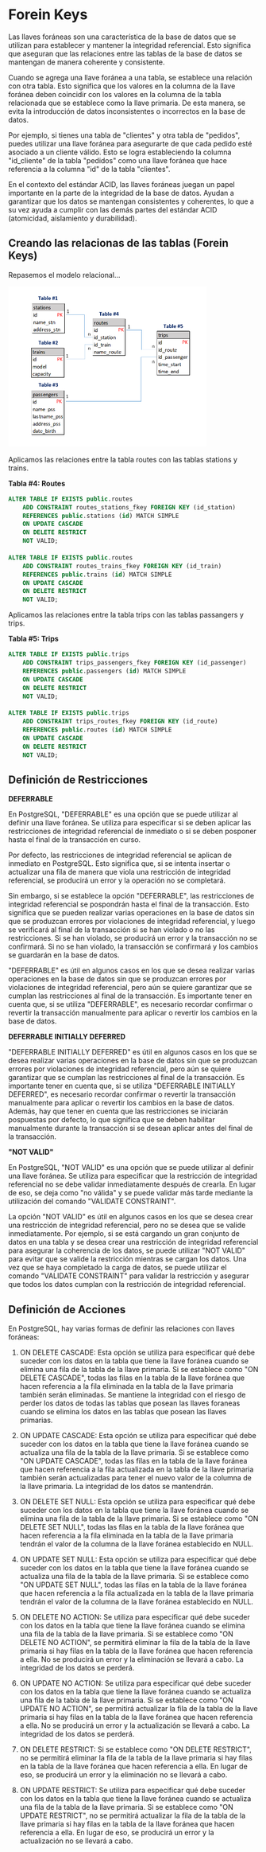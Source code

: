 # Forein Keys

Las llaves foráneas son una característica de la base de datos que se utilizan para establecer y mantener la integridad referencial. Esto significa que aseguran que las relaciones entre las tablas de la base de datos se mantengan de manera coherente y consistente.

Cuando se agrega una llave foránea a una tabla, se establece una relación con otra tabla. Esto significa que los valores en la columna de la llave foránea deben coincidir con los valores en la columna de la tabla relacionada que se establece como la llave primaria. De esta manera, se evita la introducción de datos inconsistentes o incorrectos en la base de datos.

Por ejemplo, si tienes una tabla de "clientes" y otra tabla de "pedidos", puedes utilizar una llave foránea para asegurarte de que cada pedido esté asociado a un cliente válido. Esto se logra estableciendo la columna "id_cliente" de la tabla "pedidos" como una llave foránea que hace referencia a la columna "id" de la tabla "clientes".

En el contexto del estándar ACID, las llaves foráneas juegan un papel importante en la parte de la integridad de la base de datos. Ayudan a garantizar que los datos se mantengan consistentes y coherentes, lo que a su vez ayuda a cumplir con las demás partes del estándar ACID (atomicidad, aislamiento y durabilidad).

## Creando las relacionas de las tablas (Forein Keys)

Repasemos el modelo relacional...

<img src="img/pic1.png" width="400">

Aplicamos las relaciones entre la tabla routes con las tablas stations y trains.

**Tabla #4: Routes**
```sql
ALTER TABLE IF EXISTS public.routes
    ADD CONSTRAINT routes_stations_fkey FOREIGN KEY (id_station)
    REFERENCES public.stations (id) MATCH SIMPLE
    ON UPDATE CASCADE
    ON DELETE RESTRICT
    NOT VALID;

ALTER TABLE IF EXISTS public.routes
    ADD CONSTRAINT routes_trains_fkey FOREIGN KEY (id_train)
    REFERENCES public.trains (id) MATCH SIMPLE
    ON UPDATE CASCADE
    ON DELETE RESTRICT
    NOT VALID;
```

Aplicamos las relaciones entre la tabla trips con las tablas passangers y trips.

**Tabla #5: Trips**
```sql
ALTER TABLE IF EXISTS public.trips
    ADD CONSTRAINT trips_passengers_fkey FOREIGN KEY (id_passenger)
    REFERENCES public.passengers (id) MATCH SIMPLE
    ON UPDATE CASCADE
    ON DELETE RESTRICT
    NOT VALID;

ALTER TABLE IF EXISTS public.trips
    ADD CONSTRAINT trips_routes_fkey FOREIGN KEY (id_route)
    REFERENCES public.routes (id) MATCH SIMPLE
    ON UPDATE CASCADE
    ON DELETE RESTRICT
    NOT VALID;
```

## Definición de Restricciones

**DEFERRABLE**

En PostgreSQL, "DEFERRABLE" es una opción que se puede utilizar al definir una llave foránea. Se utiliza para especificar si se deben aplicar las restricciones de integridad referencial de inmediato o si se deben posponer hasta el final de la transacción en curso.

Por defecto, las restricciones de integridad referencial se aplican de inmediato en PostgreSQL. Esto significa que, si se intenta insertar o actualizar una fila de manera que viola una restricción de integridad referencial, se producirá un error y la operación no se completará. 

Sin embargo, si se establece la opción "DEFERRABLE", las restricciones de integridad referencial se pospondrán hasta el final de la transacción. Esto significa que se pueden realizar varias operaciones en la base de datos sin que se produzcan errores por violaciones de integridad referencial, y luego se verificará al final de la transacción si se han violado o no las restricciones. Si se han violado, se producirá un error y la transacción no se confirmará. Si no se han violado, la transacción se confirmará y los cambios se guardarán en la base de datos.

"DEFERRABLE" es útil en algunos casos en los que se desea realizar varias operaciones en la base de datos sin que se produzcan errores por violaciones de integridad referencial, pero aún se quiere garantizar que se cumplan las restricciones al final de la transacción. Es importante tener en cuenta que, si se utiliza "DEFERRABLE", es necesario recordar confirmar o revertir la transacción manualmente para aplicar o revertir los cambios en la base de datos.

**DEFERRABLE INITIALLY DEFERRED**

"DEFERRABLE INITIALLY DEFERRED" es útil en algunos casos en los que se desea realizar varias operaciones en la base de datos sin que se produzcan errores por violaciones de integridad referencial, pero aún se quiere garantizar que se cumplan las restricciones al final de la transacción. Es importante tener en cuenta que, si se utiliza "DEFERRABLE INITIALLY DEFERRED", es necesario recordar confirmar o revertir la transacción manualmente para aplicar o revertir los cambios en la base de datos. Además, hay que tener en cuenta que las restricciones se iniciarán pospuestas por defecto, lo que significa que se deben habilitar manualmente durante la transacción si se desean aplicar antes del final de la transacción.

**"NOT VALID"**

En PostgreSQL, "NOT VALID" es una opción que se puede utilizar al definir una llave foránea. Se utiliza para especificar que la restricción de integridad referencial no se debe validar inmediatamente después de crearla. En lugar de eso, se deja como "no válida" y se puede validar más tarde mediante la utilización del comando "VALIDATE CONSTRAINT".

La opción "NOT VALID" es útil en algunos casos en los que se desea crear una restricción de integridad referencial, pero no se desea que se valide inmediatamente. Por ejemplo, si se está cargando un gran conjunto de datos en una tabla y se desea crear una restricción de integridad referencial para asegurar la coherencia de los datos, se puede utilizar "NOT VALID" para evitar que se valide la restricción mientras se cargan los datos. Una vez que se haya completado la carga de datos, se puede utilizar el comando "VALIDATE CONSTRAINT" para validar la restricción y asegurar que todos los datos cumplan con la restricción de integridad referencial.

## Definición de Acciones

En PostgreSQL, hay varias formas de definir las relaciones con llaves foráneas:

1. ON DELETE CASCADE: Esta opción se utiliza para especificar qué debe suceder con los datos en la tabla que tiene la llave foránea cuando se elimina una fila de la tabla de la llave primaria. Si se establece como "ON DELETE CASCADE", todas las filas en la tabla de la llave foránea que hacen referencia a la fila eliminada en la tabla de la llave primaria también serán eliminadas. Se mantiene la integridad con el riesgo de perder los datos de todas las tablas que posean las llaves foraneas cuando se elimina los datos en las tablas que posean las llaves primarias.

2. ON UPDATE CASCADE: Esta opción se utiliza para especificar qué debe suceder con los datos en la tabla que tiene la llave foránea cuando se actualiza una fila de la tabla de la llave primaria. Si se establece como "ON UPDATE CASCADE", todas las filas en la tabla de la llave foránea que hacen referencia a la fila actualizada en la tabla de la llave primaria también serán actualizadas para tener el nuevo valor de la columna de la llave primaria. La integridad de los datos se mantendrán.

3. ON DELETE SET NULL: Esta opción se utiliza para especificar qué debe suceder con los datos en la tabla que tiene la llave foránea cuando se elimina una fila de la tabla de la llave primaria. Si se establece como "ON DELETE SET NULL", todas las filas en la tabla de la llave foránea que hacen referencia a la fila eliminada en la tabla de la llave primaria tendrán el valor de la columna de la llave foránea establecido en NULL.

4. ON UPDATE SET NULL: Esta opción se utiliza para especificar qué debe suceder con los datos en la tabla que tiene la llave foránea cuando se actualiza una fila de la tabla de la llave primaria. Si se establece como "ON UPDATE SET NULL", todas las filas en la tabla de la llave foránea que hacen referencia a la fila actualizada en la tabla de la llave primaria tendrán el valor de la columna de la llave foránea establecido en NULL.

5. ON DELETE NO ACTION: Se utiliza para especificar qué debe suceder con los datos en la tabla que tiene la llave foránea cuando se elimina una fila de la tabla de la llave primaria. Si se establece como "ON DELETE NO ACTION", se permitirá eliminar la fila de la tabla de la llave primaria si hay filas en la tabla de la llave foránea que hacen referencia a ella. No se producirá un error y la eliminación se llevará a cabo. La integridad de los datos se perderá.

6. ON UPDATE NO ACTION: Se utiliza para especificar qué debe suceder con los datos en la tabla que tiene la llave foránea cuando se actualiza una fila de la tabla de la llave primaria. Si se establece como "ON UPDATE NO ACTION", se permitirá actualizar la fila de la tabla de la llave primaria si hay filas en la tabla de la llave foránea que hacen referencia a ella. No se producirá un error y la actualización se llevará a cabo. La integridad de los datos se perderá.

7. ON DELETE RESTRICT: Si se establece como "ON DELETE RESTRICT", no se permitirá eliminar la fila de la tabla de la llave primaria si hay filas en la tabla de la llave foránea que hacen referencia a ella. En lugar de eso, se producirá un error y la eliminación no se llevará a cabo.

8. ON UPDATE RESTRICT: Se utiliza para especificar qué debe suceder con los datos en la tabla que tiene la llave foránea cuando se actualiza una fila de la tabla de la llave primaria. Si se establece como "ON UPDATE RESTRICT", no se permitirá actualizar la fila de la tabla de la llave primaria si hay filas en la tabla de la llave foránea que hacen referencia a ella. En lugar de eso, se producirá un error y la actualización no se llevará a cabo.